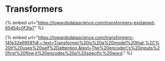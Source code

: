 # Transformers



{% embed url="https://towardsdatascience.com/transformers-explained-65454c0f3fa7" %}





{% embed url="https://towardsdatascience.com/transformers-141e32e69591\#:~:text=Transformer%20is%20a%20model%20that,%2C%20it%20uses%20self%2Dattention.&text=The%20encoder\'s%20inputs%20first%20flow,it%20encodes%20a%20specific%20word." %}





